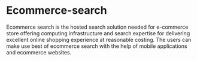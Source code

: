Ecommerce-search
================

Ecommerce search is the hosted search solution needed for e-commerce store offering computing infrastructure and search expertise for delivering excellent online shopping experience at reasonable costing. The users can make use best of ecommerce search with the help of mobile applications and ecommerce websites.